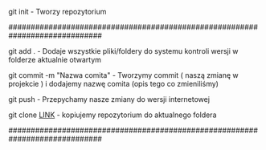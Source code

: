 git init - Tworzy repozytorium

#############################################################################

git add . - Dodaje wszystkie pliki/foldery do systemu kontroli wersji w folderze aktualnie otwartym

git commit -m "Nazwa comita" - Tworzymy commit ( naszą zmianę w projekcie ) i dodajemy nazwę comita (opis tego co zmieniliśmy)

git push - Przepychamy nasze zmiany do wersji internetowej

git clone [LINK](https://github.com/MichalM31252/Repozytorium-Warsztat.git) - kopiujemy repozytorium do aktualnego foldera

#############################################################################

